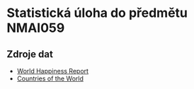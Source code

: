 # Statistická úloha do předmětu NMAI059

## Zdroje dat

- [World Happiness Report](https://www.kaggle.com/datasets/unsdsn/world-happiness?resource=download)
- [Countries of the World](https://www.kaggle.com/datasets/fernandol/countries-of-the-world)
